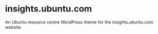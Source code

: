 # insights.ubuntu.com
An Ubuntu resource centre WordPress theme for the insights.ubuntu.com website.
